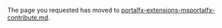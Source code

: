 
The page you requested has moved to [portalfx-extensions-msportalfx-contribute.md](portalfx-extensions-msportalfx-contribute.md).
